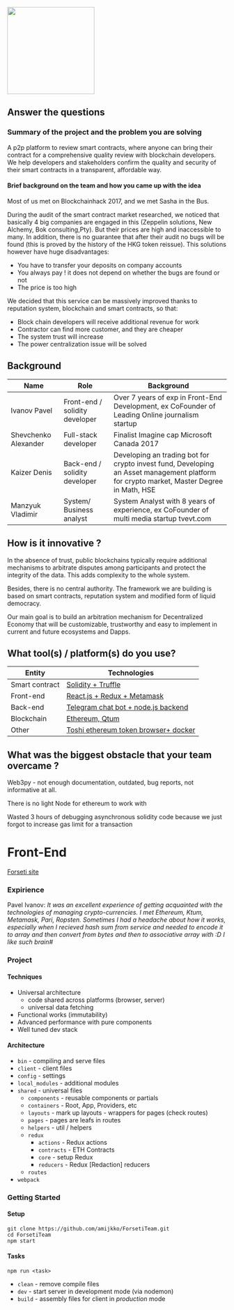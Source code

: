 <p>
  <img src="https://github.com/ThirdEyeTeam/site/blob/master/logo400x400.png?raw=true" height="200" />
</p>

## Answer the questions

### Summary of the project and the problem you are solving

A p2p platform to review smart contracts, where anyone can bring their contract for a comprehensive quality review with blockchain developers. We help developers and stakeholders confirm the quality and security of their smart contracts in a transparent, affordable way. 
#### Brief background on the team and how you came up with the idea

Most of us met on Blockchainhack 2017, and we met Sasha in the Bus.
 
During the audit of the smart contract market researched, we noticed that basically 4 big companies are engaged in this (Zeppelin solutions, New Alchemy, Bok consulting,Pty). But their prices are high and inaccessible to many.
In addition, there is no guarantee that after their audit no bugs will be found (this is proved by the history of the HKG token reissue). This solutions however have huge disadvantages:
 
 - You have to transfer your deposits on company accounts
 - You always pay ! it does not depend on whether the bugs are found or not
 - The price is too high 
 
We decided that this service can be massively improved thanks to reputation system, blockchain and smart contracts, so that:
 
 - Block chain developers will receive additional revenue for work
 - Contractor can find more customer, and they are cheaper
 - The system trust will increase
 - The power centralization issue will be solved
 
 
## Background

| Name | Role | Background | 
| ---- | ---- | ---------- |
| Ivanov Pavel | Front-end / solidity developer | Over 7 years of exp in Front-End Development, ex CoFounder of Leading Online journalism startup |
| Shevchenko Alexander | Full-stack developer | Finalist Imagine cap Microsoft Canada 2017 |
| Kaizer Denis | Back-end / solidity developer | Developing an trading bot for crypto invest fund, Developing an Asset management platform for crypto market, Master Degree in Math, HSE |
| Manzyuk Vladimir | System/ Business analyst | System Analyst with 8 years of experience, ex CoFounder of multi media startup tvevt.com |


## How is it innovative ?

In the absence of trust, public blockchains typically require additional mechanisms to arbitrate disputes among participants and protect the integrity of the data. This adds complexity to the whole system. 

Besides, there is no central authority.
The framework we are building is based on  smart contracts, reputation system and modified form of  liquid democracy. 

Our main goal is  to build an arbitration mechanism for Decentralized Economy that will  be customizable, trustworthy and  easy to implement in current and future ecosystems and Dapps.


## What tool(s) / platform(s) do you use?

 
| Entity | Technologies |
| ---- | ---- |
| Smart contract | [Solidity + Truffle](https://github.com/ForsetiTeam/SmartContracts) |
| Front-end | [React.js + Redux + Metamask](https://github.com/ForsetiTeam/ForsetiTeam) |
| Back-end | [Telegram chat bot + node.js backend](https://github.com/ForsetiTeam/Blockjudje_Telegram-bot) |
| Blockchain | [Ethereum, Qtum](https://github.com/ForsetiTeam/qtumRealisation) |
| Other | [Toshi ethereum token browser+ docker](https://github.com/ForsetiTeam/Token-Browser-Toshi-Implementation) |


## What was the biggest obstacle that your team overcame ?

Web3py - not enough documentation, outdated, bug reports, not informative at all.
 
There is no light Node for ethereum to work with  

Wasted 3 hours of debugging asynchronous  solidity code because we just forgot to increase gas limit for a transaction  
 
 


# Front-End

[Forseti site](http://forseti.im/)

### Expirience

Pavel Ivanov: *It was an excellent experience of getting acquainted with the technologies of managing crypto-currencies. I met Ethereum, Ktum, Metamask, Pari, Ropsten. Sometimes I had a headache about how it works, especially when I recieved hash sum from service and needed to encode it to array and then convert from bytes and then to associative array with :D I like such brain#*

### Project

#### Techniques

- Universal architecture
  - code shared across platforms (browser, server)
  - universal data fetching
- Functional works (immutability)
- Advanced performance with pure components
- Well tuned dev stack

#### Architecture

- `bin` - compiling and serve files
- `client` - client files
- `config` - settings
- `local_modules` - additional modules
- `shared` - universal files
  - `components` - reusable components or partials
  - `containers` - Root, App, Providers, etc
  - `layouts` - mark up layouts - wrappers for pages (check routes)
  - `pages` - pages are leafs in routes
  - `helpers` - util / helpers
  - `redux`
    - `actions` - Redux actions
    - `contracts` - ETH Contracts
    - `core` - setup Redux
    - `reducers` - Redux [Redaction] reducers
  - `routes`
- `webpack`

### Getting Started

#### Setup

```
git clone https://github.com/amijkko/ForsetiTeam.git
cd ForsetiTeam
npm start
```

#### Tasks

```
npm run <task>
```

* `clean` - remove compile files
* `dev` - start server in development mode (via nodemon)
* `build` - assembly files for client in *production* mode
